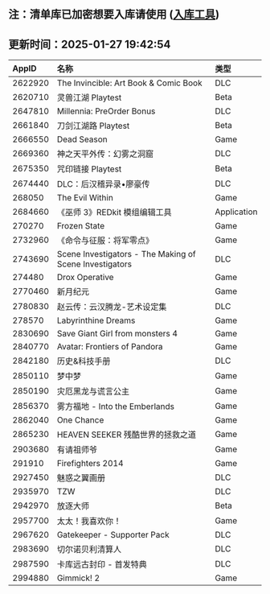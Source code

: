 ## 注：清单库已加密想要入库请使用 ([入库工具](https://github.com/BlankTMing/ManifestAutoUpdate/releases))

## 更新时间：2025-01-27 19:42:54
| AppID | 名称 | 类型  |
| :-------------------- | :----------------------------- | :----------- |
| 2622920 | The Invincible: Art Book & Comic Book| DLC |
| 2620710 | 灵兽江湖 Playtest| Beta |
| 2647810 | Millennia: PreOrder Bonus| DLC |
| 2661840 | 刀剑江湖路 Playtest| Beta |
| 2666550 | Dead Season| Game |
| 2669360 | 神之天平外传：幻雾之洞窟| DLC |
| 2675350 | 咒印链接 Playtest| Beta |
| 2674440 | DLC：后汉稽异录•廖豪传| DLC |
| 268050 | The Evil Within| Game |
| 2684660 | 《巫师 3》REDkit 模组编辑工具| Application |
| 270270 | Frozen State| Game |
| 2732960 | 《命令与征服：将军零点》| Game |
| 2743690 | Scene Investigators - The Making of Scene Investigators| DLC |
| 274480 | Drox Operative| Game |
| 2770460 | 新月纪元| Game |
| 2780830 | 赵云传：云汉腾龙-艺术设定集| DLC |
| 278570 | Labyrinthine Dreams| Game |
| 2830690 | Save Giant Girl from monsters 4| Game |
| 2840770 | Avatar: Frontiers of Pandora| Game |
| 2842180 | 历史&科技手册| DLC |
| 2850110 | 梦中梦| Game |
| 2850190 | 灾厄黑龙与谎言公主| Game |
| 2856370 | 雾方福地 - Into the Emberlands| Game |
| 2862040 | One Chance| Game |
| 2865230 | HEAVEN SEEKER 残酷世界的拯救之道| Game |
| 2903680 | 有请祖师爷| Game |
| 291910 | Firefighters 2014| Game |
| 2927450 |  魅惑之翼画册| DLC |
| 2935970 | TZW| DLC |
| 2942970 | 放逐大师| Beta |
| 2957700 | 太太！我喜欢你！| Game |
| 2967620 | Gatekeeper - Supporter Pack| DLC |
| 2983690 | 切尔诺贝利清算人| DLC |
| 2987590 | 卡库远古封印 - 首发特典| DLC |
| 2994880 | Gimmick! 2| Game |
